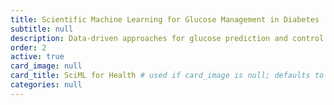 ```yaml
---
title: Scientific Machine Learning for Glucose Management in Diabetes
subtitle: null
description: Data-driven approaches for glucose prediction and control in diabetes, integrating wearable sensors, physiological data, and scientific machine learning to enhance real-time decision-making and optimize therapeutic strategies.
order: 2
active: true
card_image: null
card_title: SciML for Health # used if card_image is null; defaults to title
categories: null
---
```

